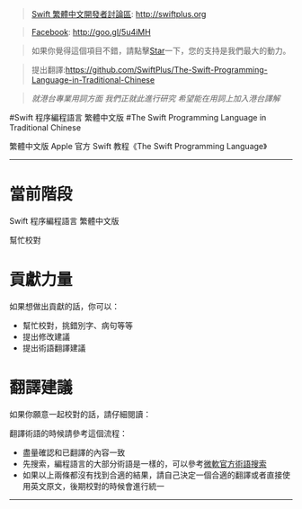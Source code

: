 >[Swift 繁體中文開發者討論區](swiftplus.org): http://swiftplus.org

>[Facebook](goo.gl/5u4iMH): http://goo.gl/5u4iMH

>如果你覺得這個項目不錯，請點擊[Star](https://github.com/SwiftPlus/The-Swift-Programming-Language-in-Traditional-Chinese/stargazers)一下，您的支持是我們最大的動力。

>提出翻譯:https://github.com/SwiftPlus/The-Swift-Programming-Language-in-Traditional-Chinese

>*就港台專業用詞方面 我們正就此進行研究 希望能在用詞上加入港台譯解*

#Swift 程序編程語言 繁體中文版
#The Swift Programming Language in Traditional Chinese

繁體中文版 Apple 官方 Swift 教程《The Swift Programming Language》

----------------------------------------------
# 當前階段

Swift 程序編程語言 繁體中文版

幫忙校對

# 貢獻力量

如果想做出貢獻的話，你可以：

- 幫忙校對，挑錯別字、病句等等
- 提出修改建議
- 提出術語翻譯建議


# 翻譯建議

如果你願意一起校對的話，請仔細閱讀：


翻譯術語的時候請參考這個流程：

- 盡量確認和已翻譯的內容一致
- 先搜索，編程語言的大部分術語是一樣的，可以參考[微軟官方術語搜索](http://www.microsoft.com/Language/zh-hk/Search.aspx)
- 如果以上兩條都沒有找到合適的結果，請自己決定一個合適的翻譯或者直接使用英文原文，後期校對的時候會進行統一


----------------------------------------------

